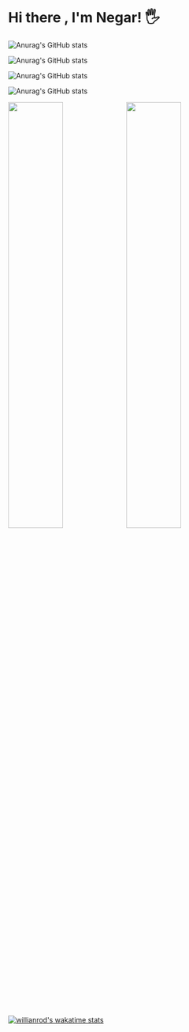 # Hi there , I'm Negar! 🖐

![Anurag's GitHub stats](https://readmestats.999857.xyz/api?username=ngrcode&show_icons=true&theme=radical)





![Anurag's GitHub stats](https://github-readme-stats-git-masterrstaa-rickstaa.vercel.app/api?username=ngrcode&show_icons=true&theme=radical)

![Anurag's GitHub stats](https://github.com/ngrcode/ngrcode/blob/main/README.md/api?username=ngrcode&show_icons=true&theme=radical)

![Anurag's GitHub stats](https://github.com/ngrcode/ngrcode/blob/main/README.md/api?username=ngrcode&show_icons=true&theme=radical)



<img src='https://github-readme-stats.vercel.app/api?username=ngrcode&show_icons=true&theme=radical' width='47%' align='left' >

<img src='https://github-readme-stats.vercel.app/api/top-langs/?username=ngrcode&layout=compact' width='47%' >

[![willianrod's wakatime stats](https://github-readme-stats.vercel.app/api/wakatime?username=ngrcode)](https://github.com/anuraghazra/github-readme-stats)



